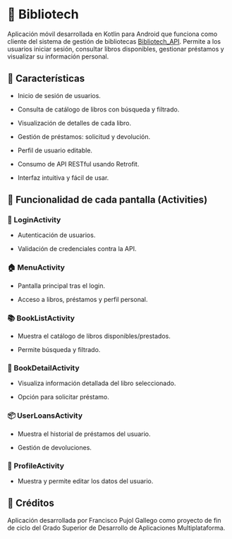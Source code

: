 # 📱 Bibliotech

Aplicación móvil desarrollada en Kotlin para Android que funciona como cliente del sistema de gestión de bibliotecas [Bibliotech_API](https://github.com/frapujgal/Bibliotech_API). Permite a los usuarios iniciar sesión, consultar libros disponibles, gestionar préstamos y visualizar su información personal.

## 🚀 Características
- Inicio de sesión de usuarios.

- Consulta de catálogo de libros con búsqueda y filtrado.

- Visualización de detalles de cada libro.

- Gestión de préstamos: solicitud y devolución.

- Perfil de usuario editable.

- Consumo de API RESTful usando Retrofit.

- Interfaz intuitiva y fácil de usar.

## 📱 Funcionalidad de cada pantalla (Activities)
### 🔐 LoginActivity
- Autenticación de usuarios.

- Validación de credenciales contra la API.

### 🏠 MenuActivity
- Pantalla principal tras el login.

- Acceso a libros, préstamos y perfil personal.

### 📚 BookListActivity
- Muestra el catálogo de libros disponibles/prestados.

- Permite búsqueda y filtrado.

### 📖 BookDetailActivity
- Visualiza información detallada del libro seleccionado.

- Opción para solicitar préstamo.

### 📦 UserLoansActivity
- Muestra el historial de préstamos del usuario.

- Gestión de devoluciones.

### 👤 ProfileActivity
- Muestra y permite editar los datos del usuario.

## 🙌 Créditos
Aplicación desarrollada por Francisco Pujol Gallego como proyecto de fin de ciclo del Grado Superior de Desarrollo de Aplicaciones Multiplataforma.